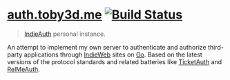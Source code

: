 # [auth.toby3d.me](https://auth.toby3d.me/) [![Build Status](https://drone.toby3d.me/api/badges/toby3d/auth/status.svg)](https://drone.toby3d.me/toby3d/auth)

> [IndieAuth](https://indieauth.net/source/) personal instance.

An attempt to implement my own server to authenticate and authorize third-party applications through [IndieWeb](https://indieweb.org/) sites on [Go](https://go.dev/). Based on the latest versions of the protocol standards and related batteries like [TicketAuth](https://indieweb.org/IndieAuth_Ticket_Auth) and [RelMeAuth](https://microformats.org/wiki/RelMeAuth).